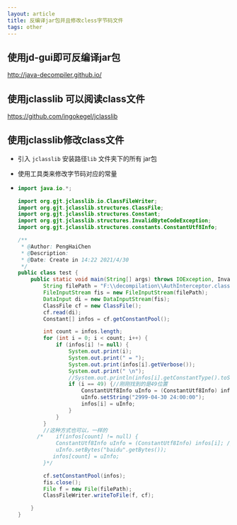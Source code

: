 ```yaml
---
layout: article
title: 反编译jar包并且修改cless字节码文件
tags: other
---
```


## 使用jd-gui即可反编译jar包

http://java-decompiler.github.io/

## 使用jclasslib 可以阅读class文件

https://github.com/ingokegel/jclasslib

## 使用jclasslib修改class文件

- 引入 `jclasslib` 安装路径`lib` 文件夹下的所有 jar包

- 使用工具类来修改字节码对应的常量

- ```java
  import java.io.*;
  
  import org.gjt.jclasslib.io.ClassFileWriter;
  import org.gjt.jclasslib.structures.ClassFile;
  import org.gjt.jclasslib.structures.Constant;
  import org.gjt.jclasslib.structures.InvalidByteCodeException;
  import org.gjt.jclasslib.structures.constants.ConstantUtf8Info;
  
  /**
   * @Author: PengHaiChen
   * @Description:
   * @Date: Create in 14:22 2021/4/30
   */
  public class test {
      public static void main(String[] args) throws IOException, InvalidByteCodeException {
          String filePath = "F:\\decompilation\\AuthInterceptor.class";
          FileInputStream fis = new FileInputStream(filePath);
          DataInput di = new DataInputStream(fis);
          ClassFile cf = new ClassFile();
          cf.read(di);
          Constant[] infos = cf.getConstantPool();
  
          int count = infos.length;
          for (int i = 0; i < count; i++) {
              if (infos[i] != null) {
                  System.out.print(i);
                  System.out.print(" = ");
                  System.out.print(infos[i].getVerbose());
                  System.out.print(" \n");
                  //System.out.println(infos[i].getConstantType().toString());
                  if (i == 49) {//刚刚找到的是49位置
                      ConstantUtf8Info uInfo = (ConstantUtf8Info) infos[i]; //刚刚那里是CONSTANT_Utf-8_info所以这里要用这个
                      uInfo.setString("2999-04-30 24:00:00");
                      infos[i] = uInfo;
                  }
              }
          }
          //这种方式也可以，一样的
        /*    if(infos[count] != null) {
              ConstantUtf8Info uInfo = (ConstantUtf8Info) infos[i]; //刚刚那里是CONSTANT_Utf-8_info所以这里要用这个
              uInfo.setBytes("baidu".getBytes());
             infos[count] = uInfo;
          }*/
  
          cf.setConstantPool(infos);
          fis.close();
          File f = new File(filePath);
          ClassFileWriter.writeToFile(f, cf);
  
      }
  }
  ```